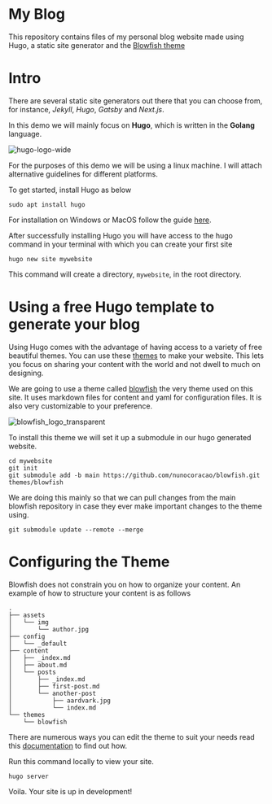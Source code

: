 # My Blog

This repository contains files of my personal blog website made using Hugo, a static site generator and the [Blowfish theme](https://github.com/nunocoracao/blowfish)

# Intro

There are several static site generators out there that you can choose from, for instance, *Jekyll*, *Hugo*, *Gatsby* and *Next.js*.

In this demo we will mainly focus on **Hugo**, which is written in the **Golang** language.

![hugo-logo-wide](https://github.com/OtaraAlex/myblog/assets/111053808/4499dc6b-7cab-4942-b8c1-aeb9beb27d27)

For the purposes of this demo we will be using a linux machine. I will attach alternative guidelines for different platforms.

To get started, install Hugo as below

``````
sudo apt install hugo
``````

For installation on Windows or MacOS follow the guide [here](https://gohugo.io/installation/).

After successfully installing Hugo you will have access to the hugo command in your terminal with which you can create your first site

``````
hugo new site mywebsite
``````

This command will create a directory, `mywebsite`, in the root directory.

# Using a free Hugo template to generate your blog

Using Hugo comes with the advantage of having access to a variety of free beautiful themes. You can use these [themes](https://themes.gohugo.io/) to make your website. This lets you focus on sharing your content with the world and not dwell to much on designing.

We are going to use a theme called [blowfish](https://blowfish.page/) the very theme used on this site. It uses markdown files for content and yaml for configuration files. It is also very customizable to your preference.

![blowfish_logo_transparent](https://github.com/OtaraAlex/myblog/assets/111053808/68db9f25-5040-40b9-a80b-b6609ca182ef)

To install this theme we will set it up a submodule in our hugo generated website.

``````
cd mywebsite
git init
git submodule add -b main https://github.com/nunocoracao/blowfish.git themes/blowfish
``````

We are doing this mainly so that we can pull changes from the main blowfish repository in case they ever make important changes to the theme using.

``````
git submodule update --remote --merge
``````

# Configuring the Theme
Blowfish does not constrain you on how to organize your content. An example of how to structure your content is as follows

``````
.
├── assets
│   └── img
│       └── author.jpg
├── config
│   └── _default
├── content
│   ├── _index.md
│   ├── about.md
│   └── posts
│       ├── _index.md
│       ├── first-post.md
│       └── another-post
│           ├── aardvark.jpg
│           └── index.md
└── themes
    └── blowfish
``````   

There are numerous ways you can edit the theme to suit your needs read this [documentation](https://blowfish.page/docs/getting-started/) to find out how.

Run this command locally to view your site.

``````
hugo server
``````

Voila. Your site is up in development!